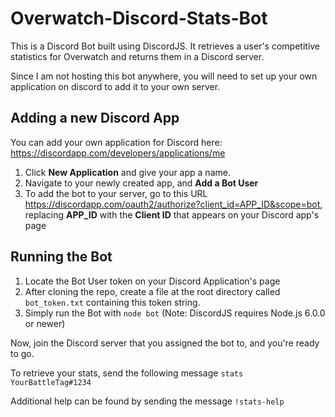 # Overwatch-Discord-Stats-Bot

This is a Discord Bot built using DiscordJS. It retrieves a user's competitive statistics for Overwatch and returns them in a Discord server.

Since I am not hosting this bot anywhere, you will need to set up your own application on discord to add it to your own server.

## Adding a new Discord App

You can add your own application for Discord here: https://discordapp.com/developers/applications/me

1. Click **New Application** and give your app a name.
2. Navigate to your newly created app, and **Add a Bot User**
3. To add the bot to your server, go to this URL https://discordapp.com/oauth2/authorize?client_id=APP_ID&scope=bot, replacing **APP_ID** with the **Client ID** that appears on your Discord app's page

## Running the Bot

1. Locate the Bot User token on your Discord Application's page
2. After cloning the repo, create a file at the root directory called `bot_token.txt` containing this token string.
3. Simply run the Bot with `node bot` (Note: DiscordJS requires Node.js 6.0.0 or newer)

Now, join the Discord server that you assigned the bot to, and you're ready to go.

To retrieve your stats, send the following message `stats YourBattleTag#1234`

Additional help can be found by sending the message `!stats-help`